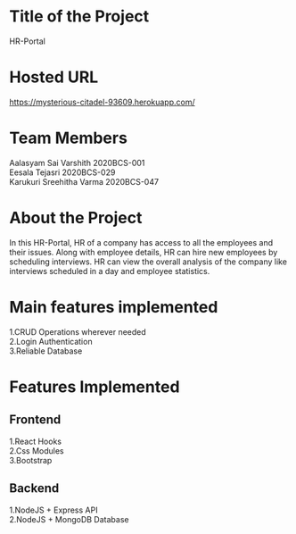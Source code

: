 # Title of the Project
HR-Portal

# Hosted URL
https://mysterious-citadel-93609.herokuapp.com/

# Team Members
Aalasyam Sai Varshith 2020BCS-001
<br/>Eesala Tejasri 2020BCS-029
<br/> Karukuri Sreehitha Varma 2020BCS-047

# About the Project
In this HR-Portal, HR of a company has access to all the employees and their issues. Along with employee details, HR can hire new employees by scheduling interviews. HR can view the overall analysis of the company like interviews scheduled in a day and employee statistics.

# Main features implemented
1.CRUD Operations wherever needed
<br/>2.Login Authentication
<br/>3.Reliable Database

# Features Implemented
## Frontend
1.React Hooks
<br/>2.Css Modules
<br/>3.Bootstrap

## Backend
1.NodeJS + Express API
<br/>2.NodeJS + MongoDB Database 
